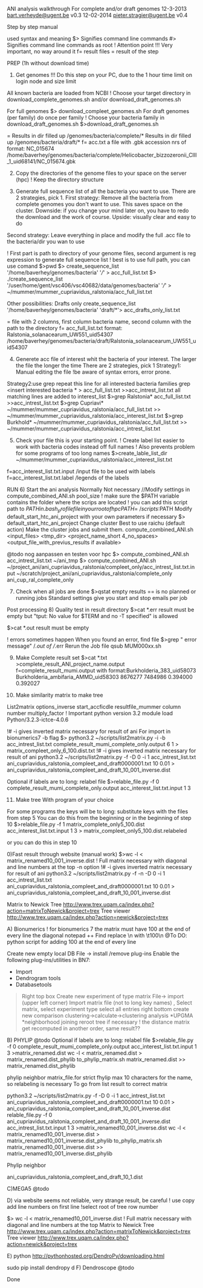 ANI analysis walkthrough
For complete and/or draft genomes
12-3-2013 bart.verheyde@ugent.be v0.3
12-02-2014 pieter.stragier@ugent.be v0.4

Step by step manual

used syntax and meaning
$> Signifies command line commands
#> Signifies command line commands as root
! Attention point
!!! Very important, no way around it
f= result files
= result of the step

PREP (1h without download time)
1) Get genomes
!!! Do this step on your PC, due to the 1 hour time limit on login node and size limit

All known bacteria are loaded from NCBI
! Choose your target directory in 
download_complete_genomes.sh and/or download_draft_genomes.sh

For full genomes
$> download_compleet_genomes.sh
For draft genomes (per family) do once per family
! Choose your bacteria family in download_draft_genomes.sh
$>download_draft_genomes.sh

= Results in dir filled up /genomes/bacteria/complete/*
  Results in dir filled up /genomes/bacteria/draft/*
f= acc.txt a file with .gbk accession nrs 
of format: NC_015674	/home/baverhey/genomes/bacteria/complete/Helicobacter_bizzozeronii_CIII_1_uid68141/NC_015674.gbk

2) Copy the directories of the genome files to your space on the server (hpc)
! Keep the directory structure 

3) Generate full sequence list of all the bacteria you want to use.
There are 2 strategies, pick 1.
First strategy:
Remove all the bacteria from complete genomes you don't want to use.
This saves space on the cluster.
Downside: if you change your mind later on, you have to redo the download and the work of course.
Upside: visually clear and easy to do

Second strategy:
Leave everything in place and modify the full .acc file to the bacteria/dir you wan to use

! First part is path to directory of your genome files, second argument is reg expression to
generate full sequence list 
! best is to use full path, you can use comand $>pwd
$> create_sequence_list '/home/baverhey/genomes/bacteria' '*/*' > acc_full_list.txt
$> ./create_sequence_list '/user/home/gent/vsc406/vsc40682/data/genomes/bacteria' '*/*' > ~/mummer/mummer_cupriavidus_ralstonia/acc_full_list.txt


Other possibilities:
Drafts only
create_sequence_list '/home/baverhey/genomes/bacteria' 'draft/*'> acc_drafts_only_list.txt

= file with 2 columns, first column bacteria name, second column with the path to the directory
f= acc_full_list.txt format: Ralstonia_solanacearum_UW551_uid54307 /home/baverhey/genomes/bacteria/draft/Ralstonia_solanacearum_UW551_uid54307

4) Generete acc file of interest whit the bacteria of your interest.
The larger the file the longer the time
There are 2 strategies, pick 1
Strategy1: Manual editing the file
!be aware of syntax errors, error prone.

Strategy2:use grep repeat this line for all interested bacteria families
grep <insert interested bacteria * > acc_full_list.txt >>acc_intrest_list.txt
all matching lines are added to interest_list 
$>grep Ralstonia* acc_full_list.txt >>acc_intrest_list.txt
$>grep Cupriavi* ~/mummer/mummer_cupriavidus_ralstonia/acc_full_list.txt >> ~/mummer/mummer_cupriavidus_ralstonia/acc_interest_list.txt 
$>grep Burkhold* ~/mummer/mummer_cupriavidus_ralstonia/acc_full_list.txt >> ~/mummer/mummer_cupriavidus_ralstonia/acc_intrest_list.txt 



5) Check your file this is your starting point.
! Create label list easier to work with bacteria codes instead off full names
! Also prevents problem for some programs of too long names
$>create_lable_list_dir ~/mummer/mummer_cupriavidus_ralstonia/acc_interest_list.txt  

f=acc_interest_list.txt.input /input file to be used with labels
f=acc_interest_list.txt.label /legends of the labels


RUN
6) Start the ani analysis
Normally Not necessary //Modify settings in  compute_combined_ANI.sh pool_size
! make sure the $PATH variable contains the folder where the scrips are located
! you can add this script path to $PATH in .bash_profile file in your root of hpc PATH=~/scripts:$PATH
Modify default_start_htc_ani_project with your own parameters if necessary
$> default_start_htc_ani_project
	Change cluster Best to use raichu (default action)
	Make the cluster jobs and submit them.
	compute_combined_ANI.sh <input_files> <tmp_dir> <project_name_short 4_no_spaces> <output_file_with_previus_results if available>


@todo nog aanpassen en testen voor hpc
$> compute_combined_ANI.sh acc_intrest_list.txt ~/ani_tmp
$> compute_combined_ANI.sh ~/project_ani/ani_cupriavidus_ralstonia/compleet_only/acc_intrest_list.txt.input ~/scratch/project_ani/ani_cupriavidus_ralstonia/complete_only ani_cup_ral_complete_only 



7) Check when all jobs are done
$>qstat
empty results == is no planned or running jobs
Standard settings give you start and stop emails per job

Post processing
8) Quality test
in result directory
$>cat *.err result must be empty but 
"tput: No value for $TERM and no -T specified" is allowed


$>cat *.out result must be empty

! errors sometimes happen
When you found an error, find file
$>grep  " error message" /*.out of /*.err
Rerun the Job file qsub MUM000xx.sh

9) Make Complete result set
$>cat *.txt >complete_result_ANI_project_name.output
f=complete_result_mumi.output 
with format:Burkholderia_383_uid58073	Burkholderia_ambifaria_AMMD_uid58303	8676277	7484986	0.394000	0.392027

10) Make similarity matrix to make tree

List2matrix options_inverse  start_accficdle resultfile_mummer column number multiply_factor
! Important python version 3.2
module load Python/3.2.3-ictce-4.0.6

!# -i gives inverted matrix necessary for result of ani
For import in bionumerics7 -b flag
$> python3.2 ~/scripts/list2matrix.py -i -b acc_intrest_list.txt complete_result_mumi_complete_only.output 6 1 > matrix_compleet_only_6_100.dist.txt
!# -i gives inverted matrix necessary for result of ani
python3.2 ~/scripts/list2matrix.py -f -D 0 -i 1 acc_intrest_list.txt ani_cupriavidus_ralstonia_compleet_and_draft0000001.txt 10 0.01 > ani_cupriavidus_ralstonia_compleet_and_draft_10_001_inverse.dist


Optional if labels are to long: relabel file
$>relable_file.py -f 0 complete_result_mumi_complete_only.output acc_interest_list.txt.input 1 3


11) Make tree
With program of your choice

For some programs the keys will be to long:
substitute keys with the files from step 5
You can do this from the beginning or in the beginning of step 10
$>relable_file.py -f 1  matrix_complete_only5_100.dist acc_interest_list.txt.input 1 3 > matrix_compleet_only5_100.dist.relabeled

or you can do this in step 10

0)Fast result through website (manual work)
$>wc -l < matrix_renamed10_001_inverse.dist
! Full matrix necessary with diagonal and line numbers at the top -n option
!# -i gives inverted matrix necessary for result of ani
python3.2 ~/scripts/list2matrix.py -f -n -D 0 -i 1 acc_intrest_list.txt ani_cupriavidus_ralstonia_compleet_and_draft0000001.txt 10 0.01 > ani_cupriavidus_ralstonia_compleet_and_draft_10_001_inverse.dist


Matrix to Newick Tree
http://www.trex.uqam.ca/index.php?action=matrixToNewick&project=trex
Tree viewer
http://www.trex.uqam.ca/index.php?action=newick&project=trex

A) Bionumerics
! for bionumerics 7 the matrix must have 100 at the end of every line the diagonal
notepad ++ Find replace \n with \t100\n
@To DO: python script for adding 100 at the end of every line

Create new empty local DB
File -> install /remove plug-ins
Enable the following plug-ins/utilities in BN7:
 * Import
 * Dendrogram tools
 * Databasetools
>Right top box
Create new experiment of type matrix
File-> import (upper left corner)
Import matrix file (not to long key names) , Select matrix, select experiment type
select all entries
right bottom create new comparison
clustering->calculate->clustering analysis
*UPGMA
*neighborhood joining
reroot tree if necessary
! the distance matrix get recomputed in another order, same result?? 

B) PHYLIP @todo
Optional if labels are to long: relabel file
$>relable_file.py -f 0 complete_result_mumi_complete_only.output acc_interest_list.txt.input 1 3 >matrix_renamed.dist
wc -l < matrix_renamed.dist > matrix_renamed.dist_phylib
to_phylip_matrix.sh matrix_renamed.dist >> matrix_renamed.dist_phylib

phylip neighbor matrix_file.for strict fhylip max 10 characters for the name, so relabeling is necessary
To go from list result to correct matrix

python3.2 ~/scripts/list2matrix.py -f -D 0 -i 1 acc_intrest_list.txt ani_cupriavidus_ralstonia_compleet_and_draft0000001.txt 10 0.01 > ani_cupriavidus_ralstonia_compleet_and_draft_10_001_inverse.dist
relable_file.py -f 0 ani_cupriavidus_ralstonia_compleet_and_draft_10_001_inverse.dist acc_intrest_list.txt.input 1 3 >matrix_renamed10_001_inverse.dist
wc -l < matrix_renamed10_001_inverse.dist > matrix_renamed10_001_inverse.dist_phylib
to_phylip_matrix.sh matrix_renamed10_001_inverse.dist >> matrix_renamed10_001_inverse.dist_phylib

Phylip neighbor
>



ani_cupriavidus_ralstonia_compleet_and_draft_10_1.dist


C)MEGA5 @todo

D) via website seems not reliable, very strange result,  be careful
! use copy add line numbers on first line
!select root of tree row number

$> wc -l < matrix_renamed10_001_inverse.dist
! Full matrix necessary with diagonal and line numbers at the top
Matrix to Newick Tree
http://www.trex.uqam.ca/index.php?action=matrixToNewick&project=trex
Tree viewer
http://www.trex.uqam.ca/index.php?action=newick&project=trex

E) python
http://pythonhosted.org/DendroPy/downloading.html

sudo pip install dendropy
d
F) Dendroscope @todo


Done
